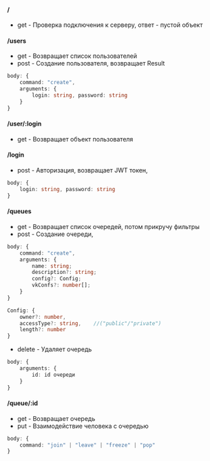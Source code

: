 #### /
- get - Проверка подключения к серверу, ответ - пустой объект

#### /users
- get - Возвращает список пользователей
- post - Создание пользователя, возвращает Result
```TypeScript
body: {
    command: "create",
    arguments: {
        login: string, password: string
    }
}
```

#### /user/:login
- get - Возвращает объект пользователя

#### /login
- post - Авторизация, возвращает JWT токен, 
```TypeScript
body: {
    login: string, password: string
}
```

#### /queues
- get - Возвращает список очередей, потом прикручу фильтры
- post - Создание очереди, 
```TypeScript
body: {
    command: "create",
    arguments: {
        name: string;
        description?: string;
        config?: Config;
        vkConfs?: number[];
    }
}

Config: {
    owner?: number,
    accessType?: string,    //("public"/"private")
    length?: number
}
```
- delete - Удаляет очередь
```TypeScript
body: {
    arguments: {
        id: id очереди
    }
}
```

#### /queue/:id
- get - Возвращает очередь
- put - Взаимодействие человека с очередью
```TypeScript
body: {
    command: "join" | "leave" | "freeze" | "pop"
}
```
